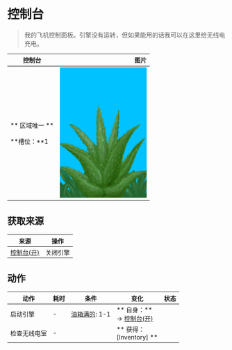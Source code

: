 # 控制台  
> 我的飞机控制面板。引擎没有运转，但如果能用的话我可以在这里给无线电充电。  
  
  控制台  |   图片   
 ----  |  ----:   
 ** 区域唯一 **<br><br>**槽位：**1  |  <img decoding="async" src="Sprite/AloeVera.png" href="a.md" style="max-width:300px;max-height:300px;">   
  
## 获取来源  
来源  |  操作  
----  |  ----  
[控制台(开)](ControlPanelOn.md)  |  关闭引擎  
## 动作  
动作  |  耗时  |  条件  |  变化  |  状态  
----  |  ----  |  ----  |  ----  |  ----  
启动引擎<br>  |  -  |  [油箱满的](FuelTankFull.md): 1-1  |  ** 自身：**<br>→ [控制台(开)](ControlPanelOn.md)  |    
检查无线电室<br>  |  -  |    |  ** 获得： **<br>** [Inventory]  **<br>  |    


<script>document.title="控制台 - 卡牌生存百科 Card Survival Wiki";</script>